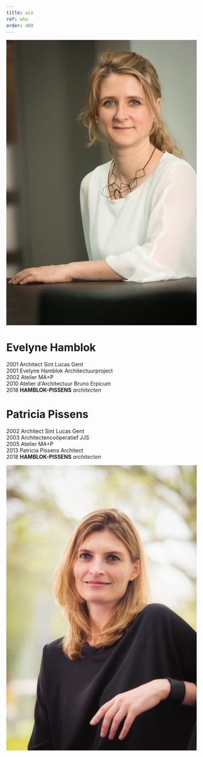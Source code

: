 ```yaml
---
title: wie
ref: who
order: 400
---
```

![Evelyne Hamblok](/assets/who/2018-architect-evelyne-en-patricia-hr-willemdeleeuw-12.jpg "Evelyne Hamblok")

# Evelyne Hamblok

2001 Architect Sint Lucas Gent  
2001 Evelyne Hamblok Architectuurproject  
2002 Atelier MA+P  
2010 Atelier d'Architectuur Bruno Erpicum  
2018 **HAMBLOK-PISSENS** *architecten*  

# Patricia Pissens

2002 Architect Sint Lucas Gent  
2003 Architectencoöperatief JJS  
2005 Atelier MA+P  
2013 Patricia Pissens Architect  
2018 **HAMBLOK-PISSENS** *architecten*  

![Patricia Pissens](/assets/who/2018-architect-evelyne-en-patricia-hr-willemdeleeuw-6-kopie.jpg "Patricia Pissens")
